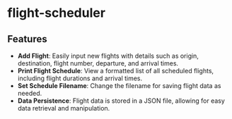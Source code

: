 # flight-scheduler

## Features
- **Add Flight**: Easily input new flights with details such as origin, destination, flight number, departure, and arrival times.
- **Print Flight Schedule**: View a formatted list of all scheduled flights, including flight durations and arrival times.
- **Set Schedule Filename**: Change the filename for saving flight data as needed.
- **Data Persistence**: Flight data is stored in a JSON file, allowing for easy data retrieval and manipulation.
